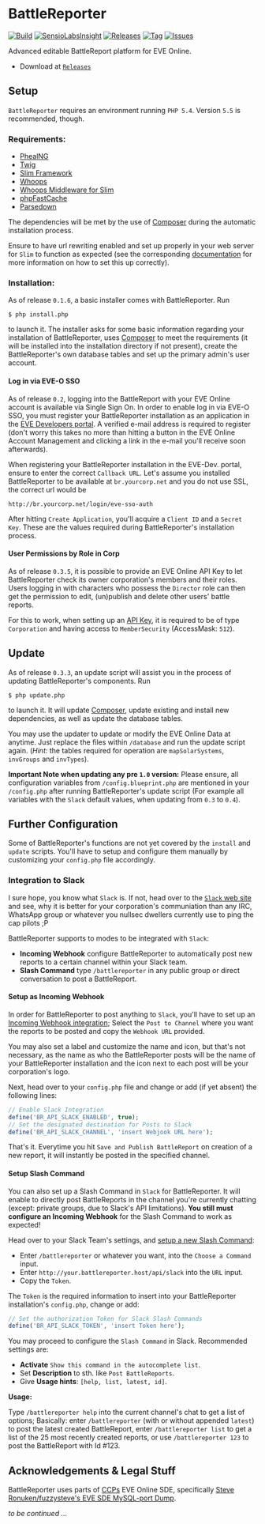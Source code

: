 # BattleReporter

[![Build](https://img.shields.io/travis/ta2edchimp/BattleReporter.svg?branch=master)](https://travis-ci.org/ta2edchimp/BattleReporter)
[![SensioLabsInsight](https://img.shields.io/sensiolabs/i/264d2540-4350-4ffb-920c-1967e1db1df3.svg)](https://insight.sensiolabs.com/projects/264d2540-4350-4ffb-920c-1967e1db1df3)
[![Releases](https://img.shields.io/github/release/ta2edchimp/BattleReporter.svg)](https://github.com/ta2edchimp/BattleReporter/releases)
[![Tag](https://img.shields.io/github/tag/ta2edchimp/BattleReporter.svg)](https://github.com/ta2edchimp/BattleReporter/tags)
[![Issues](https://img.shields.io/github/issues-raw/ta2edchimp/BattleReporter.svg)](https://github.com/ta2edchimp/BattleReporter/issues)

Advanced editable BattleReport platform for EVE Online.

- Download at [`Releases`](https://github.com/ta2edchimp/BattleReporter/releases)

## Setup

`BattleReporter` requires an environment running `PHP 5.4`. Version `5.5` is recommended, though.

### Requirements:

- [PhealNG](https://github.com/3rdpartyeve/phealng/)
- [Twig](http://twig.sensiolabs.org/)
- [Slim Framework](http://slimframework.com/)
- [Whoops](https://github.com/filp/whoops)
- [Whoops Middleware for Slim](https://github.com/zeuxisoo/php-slim-whoops)
- [phpFastCache](http://www.phpfastcache.com/)
- [Parsedown](https://github.com/erusev/parsedown)

The dependencies will be met by the use of [Composer](http://getcomposer.org/) during the automatic installation process.

Ensure to have url rewriting enabled and set up properly in your web server for `Slim` to function as expected (see the corresponding [documentation](https://github.com/codeguy/Slim#setup-your-web-server) for more information on how to set this up correctly).

### Installation:

As of release `0.1.6`, a basic installer comes with BattleReporter. Run

	$ php install.php

to launch it. The installer asks for some basic information regarding your installation of BattleReporter, uses [Composer](http://getcomposer.org) to meet the requirements (it will be installed into the installation directory if not present), create the BattleReporter's own database tables and set up the primary admin's user account.

#### Log in via EVE-O SSO

As of release `0.2`, logging into the BattleReport with your EVE Online account is available via Single Sign On. In order to enable log in via EVE-O SSO, you must register your BattleReporter installation as an application in the [EVE Developers portal](https://developers.eveonline.com/). A verified e-mail address is required to register (don't worry this takes no more than hitting a button in the EVE Online Account Management and clicking a link in the e-mail you'll receive soon afterwards).

When registering your BattleReporter installation in the EVE-Dev. portal, ensure to enter the correct `Callback URL`. Let's assume you installed BattleReporter to be available at `br.yourcorp.net` and you do not use SSL, the correct url would be

	http://br.yourcorp.net/login/eve-sso-auth

After hitting `Create Application`, you'll acquire a `Client ID` and a `Secret Key`. These are the values required during BattleReporter's installation process.

#### User Permissions by Role in Corp

As of release `0.3.5`, it is possible to provide an EVE Online API Key to let BattleReporter check its owner corporation's members and their roles. Users logging in with characters who possess the `Director` role can then get the permission to edit, (un)publish and delete other users' battle reports.

For this to work, when setting up an [API Key](https://community.eveonline.com/support/api-key/), it is required to be of type `Corporation` and having access to `MemberSecurity` (AccessMask: `512`).

## Update

As of release `0.3.3`, an update script will assist you in the process of updating BattleReporter's components. Run

	$ php update.php

to launch it. It will update [Composer](http://getcomposer.org), update existing and install new dependencies, as well as update the database tables.

You may use the updater to update or modify the EVE Online Data at anytime. Just replace the files within `/database` and run the update script again. (_Hint:_ the tables required for operation are `mapSolarSystems`, `invGroups` and `invTypes`).

**Important Note when updating any pre `1.0` version:** Please ensure, all configuration variables from `/config.blueprint.php` are mentioned in your `/config.php` after running BattleReporter's update script (For example all variables with the `Slack` default values, when updating from `0.3` to `0.4`).

## Further Configuration

Some of BattleReporter's functions are not yet covered by the `install` and `update` scripts. You'll have to setup and configure them manually by customizing your `config.php` file accordingly.

### Integration to Slack

I sure hope, you know what `Slack` is. If not, head over to the [`Slack` web site](https://slack.com/) and see, why it is better for your corporation's communiation than any IRC, WhatsApp group or whatever you nullsec dwellers currently use to ping the cap pilots ;P

BattleReporter supports to modes to be integrated with `Slack`:

* **Incoming Webhook** configure BattleReporter to automatically post new reports to a certain channel within your Slack team.
* **Slash Command** type `/battlereporter` in any public group or direct conversation to post a BattleReport.

#### Setup as Incoming Webhook

In order for BattleReporter to post anything to `Slack`, you'll have to set up an [Incoming Webhook integration](https://slack.com/services/new/incoming-webhook); Select the `Post to Channel` where you want the reports to be posted and copy the `Webhook URL` provided.

You may also set a label and customize the name and icon, but that's not necessary, as the name as who the BattleReporter posts will be the name of your BattleReporter installation and the icon next to each post will be your corporation's logo.

Next, head over to your `config.php` file and change or add (if yet absent) the following lines:

```php
// Enable Slack Integration
define('BR_API_SLACK_ENABLED', true);
// Set the designated destination for Posts to Slack
define('BR_API_SLACK_CHANNEL', 'insert Webjook URL here');
```

That's it. Everytime you hit `Save and Publish BattleReport` on creation of a new report, it will instantly be posted in the specified channel.

#### Setup Slash Command

You can also set up a Slash Command in `Slack` for BattleReporter. It will enable to directly post BattleReports in the channel you're currently chatting (except: private groups, due to Slack's API limitations). **You still must configure an Incoming Webhook** for the Slash Command to work as expected!

Head over to your Slack Team's settings, and [setup a new Slash Command](https://bitslix.slack.com/services/new/slash-commands):

* Enter `/battlereporter` or whatever you want, into the `Choose a Command` input.
* Enter `http://your.battlereporter.host/api/slack` into the `URL` input.
* Copy the `Token`.

The `Token` is the required information to insert into your BattleReporter installation's `config.php`, change or add:

```php
// Set the authorization Token for Slack Slash Commands
define('BR_API_SLACK_TOKEN', 'insert Token here');
```

You may proceed to configure the `Slash Command` in Slack. Recommended settings are:

* **Activate** `Show this command in the autocomplete list`.
* Set **Description** to sth. like `Post BattleReports`.
* Give **Usage hints**: `[help, list, latest, id]`.

**Usage:**

Type `/battlereporter help` into the current channel's chat to get a list of options; Basically: enter `/battlereporter` (with or without appended `latest`) to post the latest created BattleReport, enter `/battlereporter list` to get a list of the 25 most recently created reports, or use `/battlereporter 123` to post the BattleReport with Id #123.

## Acknowledgements & Legal Stuff

BattleReporter uses parts of [CCPs](http://www.ccpgames.com/) EVE Online SDE, specifically [Steve Ronuken/fuzzysteve's EVE SDE MySQL-port Dump](https://www.fuzzwork.co.uk/dump/latest/).


_to be continued ..._
